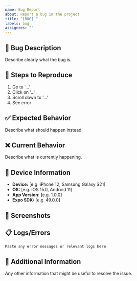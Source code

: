 ```yaml
---
name: Bug Report
about: Report a bug in the project
title: "[BUG] "
labels: bug
assignees: ""
---
```


## 🐛 Bug Description

Describe clearly what the bug is.

## 🔄 Steps to Reproduce

1. Go to '...'
2. Click on '...'
3. Scroll down to '...'
4. See error

## ✅ Expected Behavior

Describe what should happen instead.

## ❌ Current Behavior

Describe what is currently happening.

## 📱 Device Information

- **Device:** [e.g. iPhone 12, Samsung Galaxy S21]
- **OS:** [e.g. iOS 15.0, Android 11]
- **App Version:** [e.g. 1.0.0]
- **Expo SDK:** [e.g. 49.0.0]

## 📸 Screenshots

<!-- Add screenshots if possible -->

## 📋 Logs/Errors

```
Paste any error messages or relevant logs here
```

## 🔧 Additional Information

Any other information that might be useful to resolve the issue.
